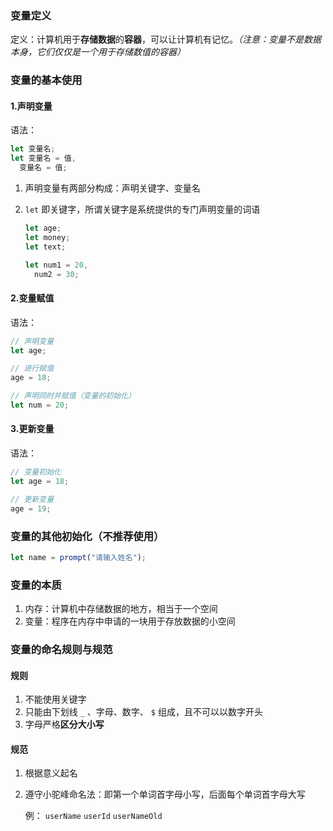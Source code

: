 ### 变量定义

定义：计算机用于**存储数据**的**容器**，可以让计算机有记忆。_（注意：变量不是数据本身，它们仅仅是一个用于存储数值的容器）_

### 变量的基本使用

#### 1.声明变量

语法：

```js
let 变量名;
let 变量名 = 值,
  变量名 = 值;
```

1. 声明变量有两部分构成：声明关键字、变量名

2. `let` 即关键字，所谓关键字是系统提供的专门声明变量的词语

   ```js
   let age;
   let money;
   let text;

   let num1 = 20,
     num2 = 30;
   ```

#### 2.变量赋值

语法：

```js
// 声明变量
let age;

// 进行赋值
age = 18;

// 声明同时并赋值（变量的初始化）
let num = 20;
```

#### 3.更新变量

语法：

```js
// 变量初始化
let age = 18;

// 更新变量
age = 19;
```

### 变量的其他初始化（不推荐使用）

```js
let name = prompt("请输入姓名");
```

### 变量的本质

1. 内存：计算机中存储数据的地方，相当于一个空间
2. 变量：程序在内存中申请的一块用于存放数据的小空间

### 变量的命名规则与规范

#### 规则

1. 不能使用关键字
2. 只能由下划线 `_` 、字母、数字、 `$` 组成，且不可以以数字开头
3. 字母严格**区分大小写**

#### 规范

1. 根据意义起名

2. 遵守小驼峰命名法：即第一个单词首字母小写，后面每个单词首字母大写

   例： `userName` `userId` `userNameOld`
